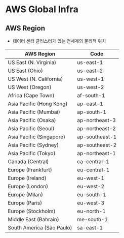 # AWS Global Infra

## AWS Region

- 데이터 센터 클러스터가 있는 전세계의 물리적 위치

| AWS Region                | Code           |
| ------------------------- | -------------- |
| US East (N. Virginia)     | us-east-1      |
| US East (Ohio)            | us-east-2      |
| US West (N. California)   | us-west-1      |
| US West (Oregon)          | us-west-2      |
| Africa (Cape Town)        | af-south-1     |
| Asia Pacific (Hong Kong)  | ap-east-1      |
| Asia Pacific (Mumbai)     | ap-south-1     |
| Asia Pacific (Osaka)      | ap-northeast-3 |
| Asia Pacific (Seoul)      | ap-northeast-2 |
| Asia Pacific (Singapore)  | ap-southeast-1 |
| Asia Pacific (Sydney)     | ap-southeast-2 |
| Asia Pacific (Tokyo)      | ap-northeast-1 |
| Canada (Central)          | ca-central-1   |
| Europe (Frankfurt)        | eu-central-1   |
| Europe (Ireland)          | eu-west-1      |
| Europe (London)           | eu-west-2      |
| Europe (Milan)            | eu-south-1     |
| Europe (Paris)            | eu-west-3      |
| Europe (Stockholm)        | eu-north-1     |
| Middle East (Bahrain)     | me-south-1     |
| South America (São Paulo) | sa-east-1      |
